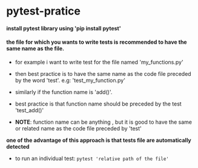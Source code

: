 # pytest-pratice

#### install pytest library using 'pip install pytest'

#### the file for which you wants to write tests is recommended to have the same name as the file.

* for example i want to write test for the file named 'my_functions.py'
* then best practice is to have the same name as the code file preceded by the word 'test'. e.g:  'test_my_function.py'

* similarly if the function name is 'add()'. 
* best practice is that function name should be preceded by the test 'test_add()'
* **NOTE**: function name can be anything , but it is good to have the same or related name as the code file preceded by 'test'

**one of the advantage of this approach is that tests file are automatically detected**

* to run an individual test:  `pytest 'relative path of the file' `

 
